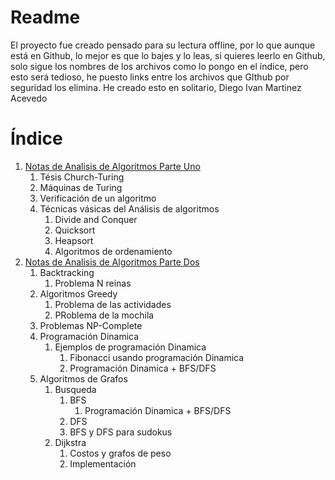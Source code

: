 # Readme
El proyecto fue creado pensado para su lectura offline, por lo que aunque está en Github, lo mejor es que lo bajes y lo leas, si quieres leerlo en Github, solo sigue los nombres de los archivos como lo pongo en el índice, pero esto será tedioso, he puesto links entre los archivos que GIthub por seguridad los elimina.
He creado esto en solitario, Diego Ivan Martinez Acevedo

# Índice
1. [Notas de Analisis de Algoritmos Parte Uno](./notasDeAnalisisDeAlgoritmosPT1.ipynb)
    1. Tésis Church-Turing
    2. Máquinas de Turing
    3. Verificación de un algoritmo
    4. Técnicas vásicas del Análisis de algoritmos
        1. Divide and Conquer
        2. Quicksort
        3. Heapsort
        4. Algoritmos de ordenamiento
2. [Notas de Analisis de Algoritmos Parte Dos](./notasDeAnalisisDeAlgoritmosPT2.ipynb)
    1. Backtracking
        1. Problema N reinas
    2. Algoritmos Greedy
        1. Problema de las actividades
        2. PRoblema de la mochila
    3. Problemas NP-Complete
    4. Programación Dinamica
        1. Ejemplos de programación Dinamica
            1. Fibonacci usando programación Dinamica
            2. Programación Dinamica + BFS/DFS
    5. Algoritmos de Grafos
        1. Busqueda
            1. BFS
                1. Programación Dinamica + BFS/DFS
            2. DFS
            3. BFS y DFS para sudokus
        2. Dijkstra
            1. Costos y grafos de peso
            2. Implementación
    

